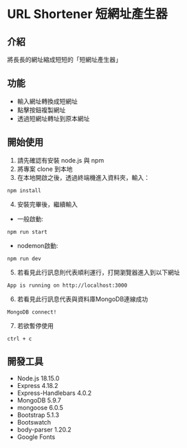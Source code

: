 # URL Shortener 短網址產生器

## 介紹

將長長的網址縮成短短的「短網址產生器」

## 功能

+ 輸入網址轉換成短網址
+ 點擊按鈕複製網址
+ 透過短網址轉址到原本網址

## 開始使用

1. 請先確認有安裝 node.js 與 npm
2. 將專案 clone 到本地
3. 在本地開啟之後，透過終端機進入資料夾，輸入：
```
npm install
```
4. 安裝完畢後，繼續輸入
+ 一般啟動:
```
npm run start
```
+ nodemon啟動:
```
npm run dev
```
5. 若看見此行訊息則代表順利運行，打開瀏覽器進入到以下網址
```
App is running on http://localhost:3000
```
6. 若看見此行訊息代表與資料庫MongoDB連線成功
```
MongoDB connect!
```
7. 若欲暫停使用
```
ctrl + c
```
## 開發工具

+ Node.js 18.15.0
+ Express 4.18.2
+ Express-Handlebars 4.0.2
+ MongoDB 5.9.7
+ mongoose 6.0.5
+ Bootstrap 5.1.3
+ Bootswatch
+ body-parser 1.20.2
+ Google Fonts
